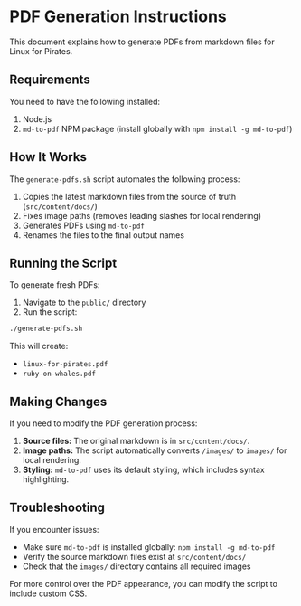 # PDF Generation Instructions

This document explains how to generate PDFs from markdown files for Linux for Pirates.

## Requirements

You need to have the following installed:

1. Node.js
2. `md-to-pdf` NPM package (install globally with `npm install -g md-to-pdf`)

## How It Works

The `generate-pdfs.sh` script automates the following process:

1. Copies the latest markdown files from the source of truth (`src/content/docs/`)
2. Fixes image paths (removes leading slashes for local rendering)
3. Generates PDFs using `md-to-pdf`
4. Renames the files to the final output names

## Running the Script

To generate fresh PDFs:

1. Navigate to the `public/` directory
2. Run the script:

```bash
./generate-pdfs.sh
```

This will create:

- `linux-for-pirates.pdf`
- `ruby-on-whales.pdf`

## Making Changes

If you need to modify the PDF generation process:

1. **Source files:** The original markdown is in `src/content/docs/`.
2. **Image paths:** The script automatically converts `/images/` to `images/` for local rendering.
3. **Styling:** `md-to-pdf` uses its default styling, which includes syntax highlighting.

## Troubleshooting

If you encounter issues:

- Make sure `md-to-pdf` is installed globally: `npm install -g md-to-pdf`
- Verify the source markdown files exist at `src/content/docs/`
- Check that the `images/` directory contains all required images

For more control over the PDF appearance, you can modify the script to include custom CSS.
